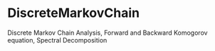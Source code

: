 # DiscreteMarkovChain
Discrete Markov Chain Analysis, Forward and Backward Komogorov equation, Spectral Decomposition

